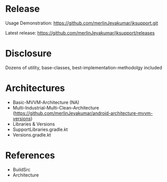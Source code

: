 # Release

Usage Demonstration: https://github.com/merlinJeyakumar/jksupport.git

Latest release: https://github.com/merlinJeyakumar/jksupport/releases

# Disclosure
Dozens of utility, base-classes, best-implementation-methodolgy included

# Architectures
- Basic-MVVM-Architecture (NA)
- Multi-Industrial-Multi-Clean-Architecture (https://github.com/merlinJeyakumar/android-architecture-mvvm-versions)
- Libraries & Versions
- SupportLibraries.gradle.kt
- Versions.gradle.kt
  
# References
- BuildSrc
- Architecture
